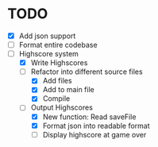 # TODO

* [x] Add json support
* [ ] Format entire codebase
* [ ] Highscore system
  * [x] Write Highscores
  * [ ] Refactor into different source files
    * [x] Add files
    * [x] Add to main file
    * [x] Compile
  * [ ] Output Highscores
    * [x] New function: Read saveFile
    * [x] Format json into readable format
    * [ ] Display highscore at game over
